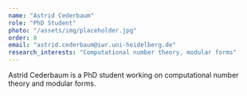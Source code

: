 ```yaml
---
name: "Astrid Cederbaum"
role: "PhD Student"
photo: "/assets/img/placeholder.jpg"
order: 8
email: "astrid.cederbaum@iwr.uni-heidelberg.de"
research_interests: "Computational number theory, modular forms"
---
```


Astrid Cederbaum is a PhD student working on computational number theory and modular forms. 